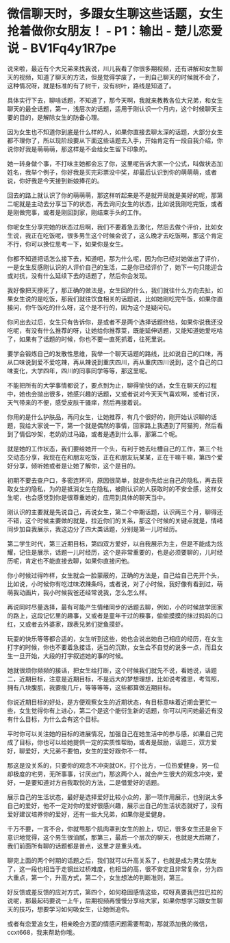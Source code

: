 # 微信聊天时，多跟女生聊这些话题，女生抢着做你女朋友！ - P1：输出 - 楚儿恋爱说 - BV1Fq4y1R7pe

说来啦，最近有个大兄弟来找我说，川儿我看了你很多期视频，还有讲解和女生聊天的视频，知道了聊天的方法，但是觉得学废了，一到自己聊天的时候就不会了，这种情况呀，就是标准的有了树干，没有树叶，路线是知道了。

具体实行下去，聊啥话题，不知道了，那今天啊，我就来教教各位大兄弟，和女生聊天的最全话题，第一，浅层次的话题，适用于刚认识一个月内，这个时候聊天主要的目的，是解除女生的防备心理。

因为女生也不知道你到底是什么样的人，如果你直接去聊太深的话题，大部分女生都不理你了，所以现阶段要从下面这些话题去入手，开始肯定有一段自我介绍，你说你好我是萌萌萌，那这样是不会给女生留下印象的。

她一转身做个事，不打味主她都会忘了你，这里呢告诉大家一个公式，叫做状态加姓名，我举个例子，你好我是买完彩票没中奖，却最后认识到你的萌萌萌，或者说，你好我是今天接到新娘捧花的。

回去的路上就认识了你的萌萌萌，那这样听起来是不是就开局就是美好的呢，那第二呢就是主动去分享当下的状态，再去询问女生的状态，比如说我刚吃完饭，或者是刚做完事，或者是刚回到家，刚结束手头的工作。

你呢女生分享完她的状态过后啊，我们不要着急去激化，然后去做个评价，比如女生说，我正在吃饭呢，很多男生这个时候会说了，这么晚才去吃饭啊，那这个肯定不行，你可以换位思考一下，如果你是女生。

你都不知道把话怎么接下去，知道吧，那为什么呢，因为你已经对她做出了评价，一是女生反感刚认识的人评价自己的生活，二是你已经评价了，她下一句只能迎合或对抗，没有什么延续下去的话题了，然后你会发现。

我好像把天撩死了，那正确的做法是，女生回的什么，我们就往什么方向去扯，如果女生说的是吃饭，那我们就往饮食相关的话题说，比如她刚吃完午饭，如果你直接问，你午饭吃的什么呀，这个是不行的，因为这个是疑问句。

你问出去过后，女生只有告诉你，是或者不是两个选择话题终结，如果你说我还没吃呢，有没有什么推荐的呀，让她给你推荐菜，既能延伸话题，又能知道她爱吃啥了，如果有了话题的时候，你也不要一直死抓着，往死里说。

要学会锻炼自己的发散性思维，我举一个聊天话题的路线，比如说自己的口味，再从口味说到爱不爱吃辣，再从辣说到重庆四川，再从重庆四川说到，这个自己的口味变化，大学四年，四川的同事同学等等，那这里呢。

不能把所有的大学事情都说了，要点到为止，聊得愉快的话，女生在聊天的过程中，她也会抛出很多，她感兴趣的话题，又或者说对今天天气喜欢啊，或者讨厌，天气带来的不便，感受皮肤干骚痒，然后再接着说。

你用的是什么护肤品，再问女生，让她推荐，有几个很好的，刚开始认识聊的话题，我给大家说一下，第一个就是偶然的事情，回家路上我遇到了阿猫狗，然后看到了情侣吵架，老奶奶过马路，或者是遇到什么事，那第二个呢。

就是她的工作状态，我们要给她开一个头，有利于她去吐槽自己的工作，第三个社交动态分享，我现在在和朋友吃饭，正在和朋友玩某某，正在干嘛干嘛，第四个爱好分享，倾听她或者是让她了解你，这个是目的。

初期不要去查户口，多密连环问，原因很简单，就是你先给出自己的隐私，再去获取女生的隐私，为的是抵消女生在隐私，被刚认识的人获取时的不安全感，这样女生呢，也会感觉到你是很尊重她的，应用到具体的聊天当中。

刚认识的主要就是先说自己，再说女生，第二个中期话题，认识两三个月，聊得还不错，这个时候主要做的就是，拉近你们的关系，那这个时候的关键点就是，情绪同步加自我展示，我这边分了四大类话题，分别是第一儿时经历。

第二学生时代，第三近期目标，第四双方爱好，以自我展示为主，但是不能成为炫耀，记住是展示，话题一儿时经历，这个是非常重要的，也是必须要聊的，儿时经历呢，肯定也不能直接去聊，如果你直接问他。

你小时候过得咋样，女生就会一脸蒙蔽的，正确的方法是，自己给自己先开个头，比如说，小时候你有吃过味浓辣条吗，或者说，对了小时候，我好像有看到过，萌萌我动画片，我小时候我爸还经常说我，怎么怎么样。

再说同时尽量选择，最有可能产生情绪同步的话题去聊，例如，小的时候放学回家的路上，这段记忆里的趣事，又或者是童年干过的糗事，偷偷摸摸的抹过妈妈的口红，又或者去外婆家，跟表兄弟们捉鱼摸虾。

玩耍的快乐等等都合适的，女生听到这些，她也会说出她自己相应的经历，在女生打字的时候，你也不要着急接话，适当的沉默，女生会不自觉的说多一点，而且女生一旦开始，大段的打字叙述她的事的时候。

她就很烦你频频的接话，把女生给打断，这个时候我们就先不说，看她说，话题二，近期目标，注意是近期目标，不是远大的梦想理想，比如说考雅思，考驾照，拥有八块腹肌，我要瘦几斤，等等等等，这些都算做近期目标。

你说近期目标的好处，是方便观察女生的近期状态，有目标意味着近期会更忙一些，女生觉得你有上进心，第二个是这个能衍生新的话题，你可以问问她最近有没有什么目标，为什么会有这个目标。

平时你可以关注她的目标的进展情况，加强自己在她生活中的参与感，如果自己完成了目标，你也可以给她提供一定的实质性帮助，或者是鼓励，话题三，双方爱好，聊爱好，大兄弟不要怕，女生的爱好跟你不一样。

那这是没关系的，只要你的观念不冲突就OK，打个比方，一位热爱健身，另一位却极度的宅男，无所事事，讨厌出门，那这两个人，就会产生很大的观念冲突，爱好，一是要知道对方自我取悦的方法，二是借爱好的话题。

展示自己的生活状态，最好是选择爱好比较小众的，那一项作用展示，也别说太多自己的爱好，他不一定对你的爱好很感兴趣，展示出自己的生活状态就好了，没有爱好建议培养你的爱好，还有一些大兄弟，如果你是爱健身。

千万不要，一言不合，你就甩那个肌肉罩到女生的脸上，切记，很多女生还是会下意识地觉得，这个男生很油腻，那第三，最后一个层次的聊天，也就是大后期了，我们前面所有聊的话题都是普点，这里才是重头戏。

聊完上面的两个时期的话题之后，我们就可以升高关系了，也就是成为男女朋友了，这一段也相当于走钢丝过桥难度，也相当的高，很不安定且非常复杂，分为四大重点，第一个，升高方式，第二个，女生想法的判断准则，第三。

好反馈或差反馈的应对方式，第四个，如何稳固感情这些，哎呀真要我巴拉巴拉的说呢，那最起码要说一上午，后期视频再慢慢分享给大家，如果你想学习跟女生聊天的技巧，想要学习如何吸女生，让她倒追你。

或者有恋爱追女生，相亲晚会方面的情感问题需要帮助，那就添加我的微信，ccxt668，我来帮助你哦。